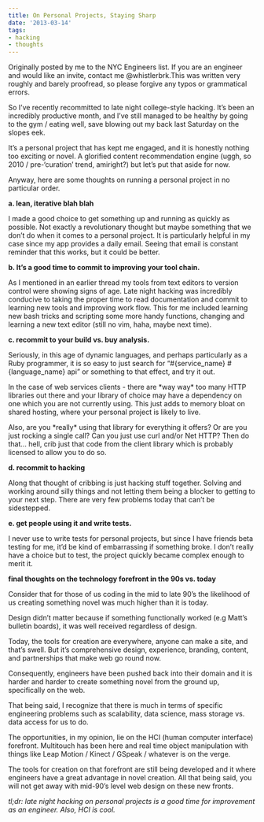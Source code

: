 ```yaml
---
title: On Personal Projects, Staying Sharp
date: '2013-03-14'
tags:
- hacking
- thoughts
---
```


<p>Originally posted by me to the NYC Engineers list. If you are an engineer and would like an invite, contact me @whistlerbrk.This was written very roughly and barely proofread, so please forgive any typos or grammatical errors.</p>
<p><span>So I&#8217;ve recently recommitted to late night college-style hacking. It&#8217;s been an incredibly productive month, and I&#8217;ve still managed to be healthy by going to the gym / eating well, save blowing out my back last Saturday on the slopes eek.</span></p>
<p><span>It&#8217;s a personal project that has kept me engaged, and it is honestly nothing too exciting or novel. A glorified content recommendation engine (uggh, so 2010 / pre-&#8216;curation&#8217; trend, amiright?) but let&#8217;s put that aside for now.</span></p>
<p><span>Anyway, here are some thoughts on running a personal project in no particular order.</span></p>
<p><strong><span>a. lean, iterative blah blah</span></strong></p>
<p><span>I made a good choice to get something up and running as quickly as possible. Not exactly a revolutionary thought but maybe something that we don&#8217;t do when it comes to a personal project. It is particularly helpful in my case since my app provides a daily email. Seeing that email is constant reminder that this works, but it could be better.</span></p>
<p><strong><span>b. It&#8217;s a good time to commit to improving your tool chain.</span></strong></p>
<p><span>As I mentioned in an earlier thread my tools from text editors to version control were showing signs of age. Late night hacking was incredibly conducive to taking the proper time to read documentation and commit to learning new tools and improving work flow. This for me included learning new bash tricks and scripting some more handy functions, changing and learning a new text editor (still no vim, haha, maybe next time).</span></p>
<p><strong><span>c. recommit to your build vs. buy analysis.</span></strong></p>
<p><span>Seriously, in this age of dynamic languages, and perhaps particularly as a Ruby programmer, it is so easy to just search for &#8220;#{service_name} #{language_name} api&#8221; or something to that effect, and try it out. </span></p>
<p><span>In the case of web services clients - there are *way way* too many HTTP libraries out there and your library of choice may have a dependency on one which you are not currently using. This just adds to memory bloat on shared hosting, where your personal project is likely to live.</span></p>
<p><span>Also, are you *really* using that library for everything it offers? Or are you just rocking a single call? Can you just use curl and/or Net HTTP? Then do that&#8230; hell, crib just that code from the client library which is probably licensed to allow you to do so.</span></p>
<p><strong><span>d. recommit to hacking</span></strong></p>
<p><span>Along that thought of cribbing is just hacking stuff together. Solving and working around silly things and not letting them being a blocker to getting to your next step. There are very few problems today that can&#8217;t be sidestepped.</span></p>
<p><strong><span>e. get people using it and write tests.</span></strong></p>
<p><span>I never use to write tests for personal projects, but since I have friends beta testing for me, it&#8217;d be kind of embarrassing if something broke. I don&#8217;t really have a choice but to test, the project quickly became complex enough to merit it.</span></p>
<p><strong>final thoughts on the technology forefront in the 90s vs. today</strong></p>
<p><span>Consider that for those of us coding in the mid to late 90&#8217;s the likelihood of us creating something novel was much higher than it is today.</span></p>
<p><span>Design didn&#8217;t matter because if something functionally worked (e.g Matt&#8217;s bulletin boards), it was well received regardless of design.</span></p>
<p><span>Today, the tools for creation are everywhere, anyone can make a site, and that&#8217;s swell. But it&#8217;s comprehensive design, experience, branding, content, and partnerships that make web go round now.</span></p>
<p><span>Consequently, engineers have been pushed back into their domain and it is harder and harder to create something novel from the ground up, specifically on the web.</span></p>
<p><span>That being said, I recognize that there is much in terms of specific engineering problems such as scalability, data science, mass storage vs. data access for us to do. </span></p>
<p><span>The opportunities, in my opinion, lie on the HCI (human computer interface) forefront. Multitouch has been here and real time object manipulation with things like Leap Motion / Kinect / GSpeak / whatever is on the verge.</span></p>
<p><span>The tools for creation on that forefront are still being developed and it where engineers have a great advantage in novel creation. All that being said, you will not get away with mid-90&#8217;s level web design on these new fronts.</span></p>
<p><em><span>tl;dr: late night hacking on personal projects is a good time for improvement as an engineer. Also, HCI is cool.</span></em></p>
